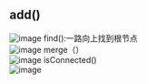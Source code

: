 ## add()  
![image](https://user-images.githubusercontent.com/83968454/206883596-b94c3750-bd11-48e7-bb05-baf3d1d40dc8.png)
find():一路向上找到根节点  
![image](https://user-images.githubusercontent.com/83968454/206883604-4dea665e-2ee4-4911-8823-3845c3a5f6c8.png)
merge（）  
![image](https://user-images.githubusercontent.com/83968454/206883627-a678186e-5ee4-4caf-a118-53091128d995.png)
isConnected()  
![image](https://user-images.githubusercontent.com/83968454/206883634-6b5263a7-adb2-4428-843b-38271a4873fd.png)
